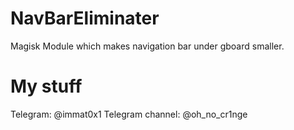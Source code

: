 # NavBarEliminater
Magisk Module which makes navigation bar under gboard smaller.

# My stuff
Telegram: @immat0x1
Telegram channel: @oh_no_cr1nge
